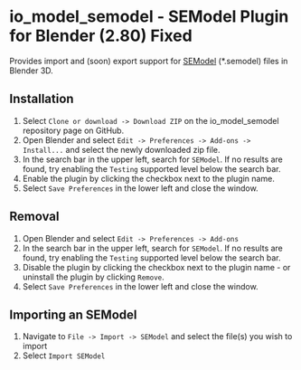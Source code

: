 # io_model_semodel - SEModel Plugin for Blender (2.80) Fixed

Provides import and (soon) export support for [SEModel](https://github.com/SE2Dev/SEModel-Docs) (*.semodel) files in Blender 3D.

## Installation

1. Select `Clone or download -> Download ZIP` on the io_model_semodel repository page on GitHub.
1. Open Blender and select `Edit -> Preferences -> Add-ons -> Install...` and select the newly downloaded zip file.
1. In the search bar in the upper left, search for `SEModel`. If no results are found, try enabling the `Testing` supported level below the search bar.
1. Enable the plugin by clicking the checkbox next to the plugin name.
1. Select `Save Preferences` in the lower left and close the window.

## Removal

1. Open Blender and select `Edit -> Preferences -> Add-ons`
1. In the search bar in the upper left, search for `SEModel`. If no results are found, try enabling the `Testing` supported level below the search bar.
1. Disable the plugin by clicking the checkbox next to the plugin name - or uninstall the plugin by clicking `Remove`.
1. Select `Save Preferences` in the lower left and close the window.

## Importing an SEModel

1. Navigate to `File -> Import -> SEModel` and select the file(s) you wish to import
1. Select `Import SEModel`
